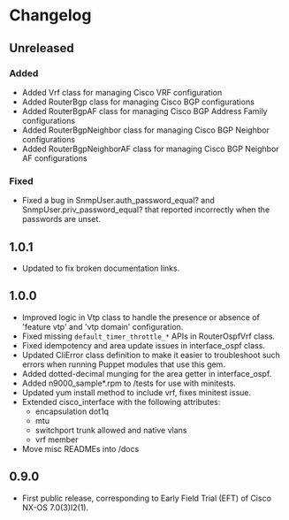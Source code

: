 Changelog
=========

Unreleased
----------

### Added

* Added Vrf class for managing Cisco VRF configuration
* Added RouterBgp class for managing Cisco BGP configurations
* Added RouterBgpAF class for managing Cisco BGP Address Family configurations
* Added RouterBgpNeighbor class for managing Cisco BGP Neighbor configurations
* Added RouterBgpNeighborAF class for managing Cisco BGP Neighbor AF configurations

### Fixed

* Fixed a bug in SnmpUser.auth_password_equal? and SnmpUser.priv_password_equal? that reported incorrectly when the passwords are unset.

1.0.1
-----

* Updated to fix broken documentation links.

1.0.0
-----

* Improved logic in Vtp class to handle the presence or absence of
  'feature vtp' and 'vtp domain' configuration.
* Fixed missing `default_timer_throttle_*` APIs in RouterOspfVrf class.
* Fixed idempotency and area update issues in interface_ospf class.
* Updated CliError class definition to make it easier to troubleshoot such
  errors when running Puppet modules that use this gem.
* Added dotted-decimal munging for the area getter in interface_ospf.
* Added n9000_sample*.rpm to /tests for use with minitests.
* Updated yum install method to include vrf, fixes minitest issue.
* Extended cisco_interface with the following attributes:
  * encapsulation dot1q
  * mtu
  * switchport trunk allowed and native vlans
  * vrf member
* Move misc READMEs into /docs

0.9.0
-----

* First public release, corresponding to Early Field Trial (EFT) of
  Cisco NX-OS 7.0(3)I2(1).

